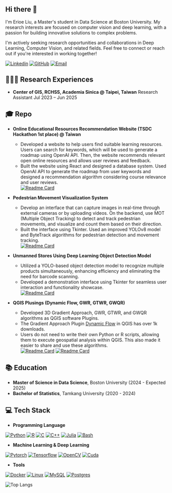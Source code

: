 ## Hi there 👋
I'm Erioe Liu, a Master's student in Data Science at Boston University. My research interests are focused on computer vision and deep learning, with a passion for building innovative solutions to complex problems.

I'm actively seeking research opportunities and collaborations in Deep Learning, Computer Vision, and related fields. Feel free to connect or reach out if you're interested in working together!

[![Linkedin](https://img.shields.io/badge/-LinkedIn-blue?style=flat-square&logo=linkedin&logoColor=white&link=https:/www.linkedin.com/in/chen-yu-liu-74b879245/)](https://www.linkedin.com/in/chen-yu-liu-74b879245/) [![GitHub](https://img.shields.io/badge/-GitHub-333333?style=flat-square&logo=github&logoColor=white&link=https://github.com/chenyu020816)](https://github.com/chenyu020816) [![Email](https://img.shields.io/badge/Gmail-D14836?style=flat-square&logo=gmail&logoColor=white&link=mailto:chenyu20020816@gmail.com)](mailto:chenyu20020816@gmail.com)

## 👨🏻‍🔬 Research Experiences
- **Center of GIS, RCHSS, Academia Sinica @ Taipei, Taiwan**
    Research Assistant Jul 2023 – Jun 2025

## 🎓 Repo

- **Online Educational Resources Recommendation Website (TSDC Hackathon 1st place) @ Taiwan**
  - Developed a website to help users find suitable learning resources. Users can search for keywords, which will be used to generate a roadmap using OpenAI API. Then, the website recommends relevant open online resources and allows user reviews and feedback.
  - Built the website using React and designed a database system. Used OpenAI API to generate the roadmap from user
  keywords and designed a recommendation algorithm considering course relevance and user reviews. <br>
  [![Readme Card](https://github-readme-stats.vercel.app/api/pin/?username=chenyu020816&repo=Edu-Resources-Recommend-Website)](https://github.com/chenyu020816/Edu-Resources-Recommend-Website.git)

- **Pedestrian Movement Visualization System**
    - Develop an interface that can capture images in real-time through external cameras or by uploading videos. On the backend, use MOT (Multiple Object Tracking) to detect and track pedestrian movements, and visualize and count them based on their direction.
    - Built the interface using Tkinter. Used an improved YOLOv8 model and ByteTrack algorithms for pedestrian detection and movement tracking.  <br>
    [![Readme Card](https://github-readme-stats.vercel.app/api/pin/?username=chenyu020816&repo=Pedestrian_Tracking_Visualization)](https://github.com/chenyu020816/Pedestrian_Tracking_Visualization.git)

- **Unmanned Stores Using Deep Learning Object Detection Model**
    - Utilized a YOLO-based object detection model to recognize multiple products simultaneously, enhancing efficiency and eliminating the need for barcode scanning.
    - Developed a demonstration interface using Tkinter for seamless user interaction and functionality showcase. <br>
    [![Readme Card](https://github-readme-stats.vercel.app/api/pin/?username=chenyu020816&repo=UnmannedShop-ObjectDetection)](https://github.com/chenyu020816/UnmannedShop-ObjectDetection.git)

- **QGIS Plusings (Dynamic Flow, GWR, GTWR, GWQR)**
    - Developed 3D Gradient Approach, GWR, GTWR, and GWQR algorithms as QGIS software Plugins.
    - The Gradient Approach Plugin [Dynamic Flow](https://plugins.qgis.org/plugins/dynamic_flow/) in QGIS has over 1k downloads.
    - Users do not need to write their own Python or R scripts, allowing them to execute geospatial analysis within QGIS. This also made it easier to share and use these algorithms. <br>
    [![Readme Card](https://github-readme-stats.vercel.app/api/pin/?username=chenyu020816&repo=QGIS-Plugin-DynamicFlow)](https://github.com/chenyu020816/QGIS-Plugin-DynamicFlow.git) 
    [![Readme Card](https://github-readme-stats.vercel.app/api/pin/?username=chenyu020816&repo=QGIS-Plugins)](https://github.com/chenyu020816/QGIS-Plugins.git)

## 📚 Education
- **Master of Science in Data Science**, Boston University (2024 - Expected 2025)<br>
- **Bachelor of Statistics**, Tamkang University (2020 - 2024)

<!---
## 📝 Publications
--->
 
## 💻 Tech Stack

- **Programming Language**

[![Python](https://img.shields.io/badge/Python-3776AB?style=for-the-badge&logo=python&logoColor=fff)](#) [![R](https://img.shields.io/badge/R-%23276DC3.svg?style=for-the-badge&logo=r&logoColor=white)](#) [![C](https://img.shields.io/badge/C-00599C?style=for-the-badge&logo=c&logoColor=white)](#) [![C++](https://img.shields.io/badge/C++-%2300599C.svg?style=for-the-badge&logo=c%2B%2B&logoColor=white)](#) [![Julia](https://img.shields.io/badge/-Julia-9558b2?style=for-the-badge&logo=julia&logoColor=fff)](#) [![Bash](https://img.shields.io/badge/Bash-4EAA25?style=for-the-badge&logo=gnubash&logoColor=fff)](#)
- **Machine Learning & Deep Learning** 

[![Pytorch](https://img.shields.io/badge/PyTorch-EE4C2C?style=for-the-badge&logo=pytorch&logoColor=white)](#) [![Tensorflow](https://img.shields.io/badge/TensorFlow-FF3F06?style=for-the-badge&logo=tensorflow&logoColor=white)](#) [![OpenCV](https://img.shields.io/badge/OpenCV-27338e?style=for-the-badge&logo=OpenCV&logoColor=fff)](#) [![Cuda](https://img.shields.io/badge/CUDA-76B900?style=for-the-badge&logo=nvidia&logoColor=white)](#)
- **Tools** 

[![Docker](https://img.shields.io/badge/Docker-2496ED?style=for-the-badge&logo=docker&logoColor=fff)](#) [![Linux](https://img.shields.io/badge/Linux-FCC624?style=for-the-badge&logo=linux&logoColor=black)](#) [![MySQL](https://img.shields.io/badge/MySQL-4479A1?style=for-the-badge&logo=mysql&logoColor=fff)](#) [![Postgres](https://img.shields.io/badge/postgres-%23316192.svg?style=for-the-badge&logo=postgresql&logoColor=white) ](#)


![Top Langs](https://github-readme-stats.vercel.app/api/top-langs/?username=chenyu020816&layout=compact&langs_count=8)

